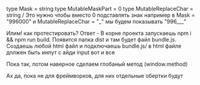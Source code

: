 type Mask = string
type MutableMaskPart = 0
type MutableReplaceChar = string / Это нужно чтобы вместо 0 подставлять знак
например в Mask = "996000" и MutableReplaceChar = "\_"  мы будем показывать "996\_\_\_"


Илим! как протестировать? 
Ответ - В корне проекта запускаешь npm i && npm run build. Появится папка dist и там будет файл bundle.js. Создаешь любой html файл и 
подключаешь bundle.js/ в html файле дплжен быть инпут с айди input
вот и все

Пока так, потом наверное сделаем глобаный метод (window.method)

Ах да, пока не для фреймворков, для них отдельные обертки будут